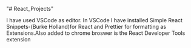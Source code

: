 "# React_Projects" 

I have used VSCode as editor. In VSCode I have installed Simple React Snippets-(Burke Holland)for React and Prettier for formatting as Extensions.Also added to chrome broswer is the React Developer Tools extension
